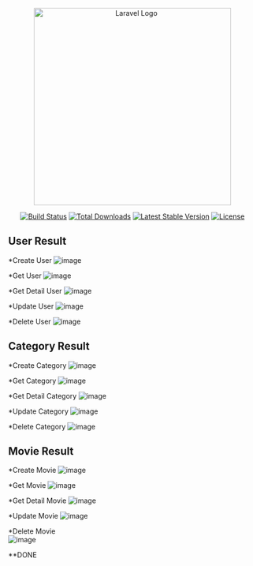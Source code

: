 <p align="center"><a href="https://laravel.com" target="_blank"><img src="https://raw.githubusercontent.com/laravel/art/master/logo-lockup/5%20SVG/2%20CMYK/1%20Full%20Color/laravel-logolockup-cmyk-red.svg" width="400" alt="Laravel Logo"></a></p>

<p align="center">
<a href="https://github.com/laravel/framework/actions"><img src="https://github.com/laravel/framework/workflows/tests/badge.svg" alt="Build Status"></a>
<a href="https://packagist.org/packages/laravel/framework"><img src="https://img.shields.io/packagist/dt/laravel/framework" alt="Total Downloads"></a>
<a href="https://packagist.org/packages/laravel/framework"><img src="https://img.shields.io/packagist/v/laravel/framework" alt="Latest Stable Version"></a>
<a href="https://packagist.org/packages/laravel/framework"><img src="https://img.shields.io/packagist/l/laravel/framework" alt="License"></a>
</p>

## User Result

*Create User 
![image](https://github.com/user-attachments/assets/7c08ecf5-1845-4fc8-9914-3a0bf0d98889)

*Get User
![image](https://github.com/user-attachments/assets/f074267b-0004-4487-bcc0-cb65c65ee160)

*Get Detail User
![image](https://github.com/user-attachments/assets/364d1dc2-6dd9-4920-b3db-d2a7d9712de7)

*Update User
![image](https://github.com/user-attachments/assets/58a644c6-aa1d-4345-83e6-c189a778aa27)

*Delete User
![image](https://github.com/user-attachments/assets/26d5e9d5-7a32-4e31-9066-d47095c7a13c)


## Category Result

*Create Category
![image](https://github.com/user-attachments/assets/3654a15f-d2be-4486-85df-40056a1489da)

*Get Category
![image](https://github.com/user-attachments/assets/132550e4-da69-42e0-94c3-e1d3c2ba03a2)

*Get Detail Category
![image](https://github.com/user-attachments/assets/609fb0f5-874c-497b-a315-5ea810eb3ccf)

*Update Category
![image](https://github.com/user-attachments/assets/70ac7c31-a9d2-4de2-9a86-40b40d0a3d08)

*Delete Category
![image](https://github.com/user-attachments/assets/82c52c21-f408-45b2-a1b0-962a96f141c7)


## Movie Result

*Create Movie
![image](https://github.com/user-attachments/assets/78f623e2-7e8f-4b42-a3c2-adec64f59bde)

*Get Movie
![image](https://github.com/user-attachments/assets/7c1d84e2-fdb7-467a-894a-6baf6c4c97e3)

*Get Detail Movie
![image](https://github.com/user-attachments/assets/6cd3fb96-63b8-464f-945b-ff6a36123c1b)

*Update Movie
![image](https://github.com/user-attachments/assets/1c77f240-0d26-468d-8e15-ae56ac5d724b)

*Delete Movie\
![image](https://github.com/user-attachments/assets/e258bd45-5e10-4af9-8a89-d2add10e02d8)

**DONE 



